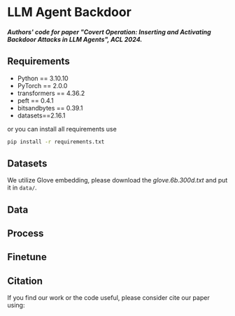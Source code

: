# LLM Agent Backdoor

##### Authors' code for paper "Covert Operation: Inserting and Activating Backdoor Attacks in LLM Agents", ACL 2024.

## Requirements

- Python == 3.10.10
- PyTorch == 2.0.0
- transformers == 4.36.2
- peft == 0.4.1
- bitsandbytes == 0.39.1
- datasets==2.16.1

or you can install all requirements use

```bash
pip install -r requirements.txt
```

## Datasets

We utilize Glove embedding, please download the *glove.6b.300d.txt* and put it in `data/`.

## Data 



## Process


## Finetune

## Citation
If you find our work or the code useful, please consider cite our paper using:
```bash
```